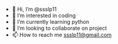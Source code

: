 - 👋 Hi, I’m @ssslp11
- 👀 I’m interested in coding
- 🌱 I’m currently learning python
- 💞️ I’m looking to collaborate on project
- 📫 How to reach me ssslp11@gmail.com

<!---
ssslp11/ssslp11 is a ✨ special ✨ repository because its `README.md` (this file) appears on your GitHub profile.
You can click the Preview link to take a look at your changes.
--->
